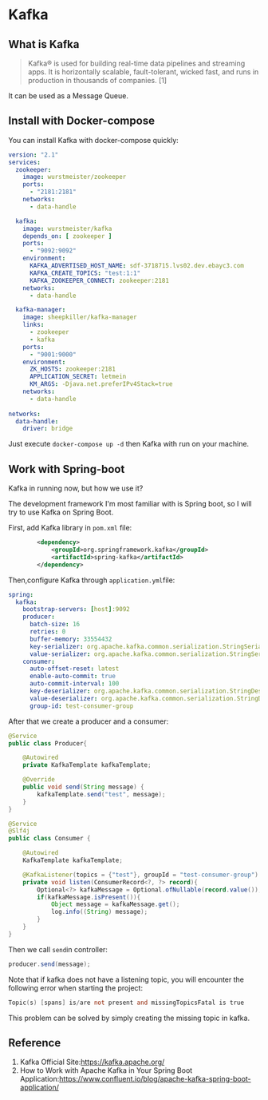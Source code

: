 # Kafka

## What is Kafka

>  Kafka® is used for building real-time data pipelines and streaming apps. It is horizontally scalable, fault-tolerant, wicked fast, and runs in production in thousands of companies. [1]

It can be used as a Message Queue.

## Install with Docker-compose

You can install Kafka with docker-compose quickly:

```yml
version: "2.1"
services:
  zookeeper:
	image: wurstmeister/zookeeper
    ports:
      - "2181:2181"
    networks:
      - data-handle

  kafka:
    image: wurstmeister/kafka
    depends_on: [ zookeeper ]
    ports:
      - "9092:9092"
    environment:
      KAFKA_ADVERTISED_HOST_NAME: sdf-3718715.lvs02.dev.ebayc3.com
      KAFKA_CREATE_TOPICS: "test:1:1"
      KAFKA_ZOOKEEPER_CONNECT: zookeeper:2181
    networks:
      - data-handle

  kafka-manager:
    image: sheepkiller/kafka-manager
    links:
      - zookeeper
      - kafka
    ports:
      - "9001:9000"
    environment:
      ZK_HOSTS: zookeeper:2181
      APPLICATION_SECRET: letmein
      KM_ARGS: -Djava.net.preferIPv4Stack=true
    networks:
      - data-handle 
      
networks:
  data-handle:
    driver: bridge
```

Just execute `docker-compose up -d` then Kafka with run on your machine.

 ## Work with Spring-boot

Kafka in running now, but how we use it?

The development framework I'm most familiar with is Spring boot, so I will try to use Kafka on Spring Boot.

First, add Kafka library in `pom.xml` file:

```xml
  		<dependency>
            <groupId>org.springframework.kafka</groupId>
            <artifactId>spring-kafka</artifactId>
        </dependency>
```

Then,configure Kafka through `application.yml`file:

```yml
spring:
  kafka:
    bootstrap-servers: [host]:9092
    producer:
      batch-size: 16
      retries: 0
      buffer-memory: 33554432
      key-serializer: org.apache.kafka.common.serialization.StringSerializer
      value-serializer: org.apache.kafka.common.serialization.StringSerializer
    consumer:
      auto-offset-reset: latest
      enable-auto-commit: true
      auto-commit-interval: 100
      key-deserializer: org.apache.kafka.common.serialization.StringDeserializer
      value-deserializer: org.apache.kafka.common.serialization.StringDeserializer
      group-id: test-consumer-group
```

After that we create a producer and a consumer:

```java
@Service
public class Producer{

    @Autowired
    private KafkaTemplate kafkaTemplate;

    @Override
    public void send(String message) {
        kafkaTemplate.send("test", message);
    }
}
```

```java
@Service
@Slf4j
public class Consumer {

    @Autowired
    KafkaTemplate kafkaTemplate;

    @KafkaListener(topics = {"test"}, groupId = "test-consumer-group")
    private void listen(ConsumerRecord<?, ?> record){
        Optional<?> kafkaMessage = Optional.ofNullable(record.value());
        if(kafkaMessage.isPresent()){
            Object message = kafkaMessage.get();
            log.info((String) message);
        }
    }
}
```

Then we call `send`in controller:

```java
producer.send(message);
```



Note that if kafka does not have a listening topic, you will encounter the following error when starting the project:

```verilog
Topic(s) [spans] is/are not present and missingTopicsFatal is true
```

This problem can be solved by simply creating the missing topic in kafka.



## Reference

1. Kafka Official Site:https://kafka.apache.org/
2. How to Work with Apache Kafka in Your Spring Boot Application:https://www.confluent.io/blog/apache-kafka-spring-boot-application/